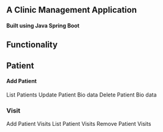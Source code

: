 ## A Clinic Management Application
#### Built using Java Spring Boot

## Functionality

## Patient

#### Add Patient
 List Patients
 Update Patient Bio data
 Delete Patient Bio data

### Visit
 Add Patient Visits
 List Patient Visits
 Remove Patient Visits
 
